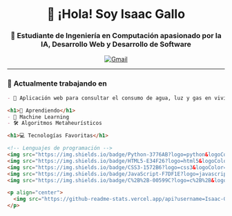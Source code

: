 <h1 align="center">👋 ¡Hola! Soy Isaac Gallo</h1>
<h3 align="center">🚀 Estudiante de Ingeniería en Computación apasionado por la IA, Desarrollo Web y Desarrollo de Software</h3>

<div align="center">
  
[![Gmail](https://img.shields.io/badge/-Gmail-D14836?style=flat&logo=gmail)](mailto:isaac.chacg20@gmail.com)

</div>

---

### 🔭 **Actualmente trabajando en**
```markdown
- 🔭 Aplicación web para consultar el consumo de agua, luz y gas en viviendas

<h1>🌱 Aprendiendo</h1>
- 🧠 Machine Learning
- 🛠️ Algoritmos Metaheurísticos

<h1>💻 Tecnologías Favoritas</h1>

<!-- Lenguajes de programación -->
<img src="https://img.shields.io/badge/Python-3776AB?logo=python&logoColor=white" alt="Python">
<img src="https://img.shields.io/badge/HTML5-E34F26?logo=html5&logoColor=white" alt="HTML5">
<img src="https://img.shields.io/badge/CSS3-1572B6?logo=css3&logoColor=white" alt="CSS3">
<img src="https://img.shields.io/badge/JavaScript-F7DF1E?logo=javascript&logoColor=black" alt="JavaScript">
<img src="https://img.shields.io/badge/C%2B%2B-00599C?logo=c%2B%2B&logoColor=white" alt="C++">

<p align="center">
  <img src="https://github-readme-stats.vercel.app/api?username=Isaac-Gallo&show_icons=true&theme=dark" alt="Estadísticas">
</p>
